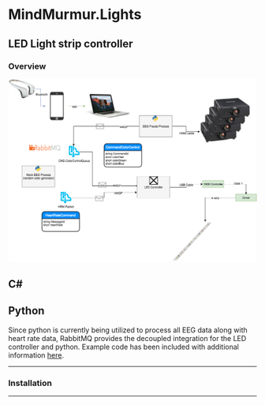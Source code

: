 # MindMurmur.Lights
## LED Light strip controller 

### Overview

![alt text](_resource/LEDFlow.png "LED Integration Overview")

## C#




## Python
Since python is currently being utilized to process all EEG data along with heart rate data, RabbitMQ provides the decoupled integration for the LED controller and python.  Example code has been included with additional information [here](python/HeartRatePublisher/README.md).


- - - -

### Installation


- - - -
